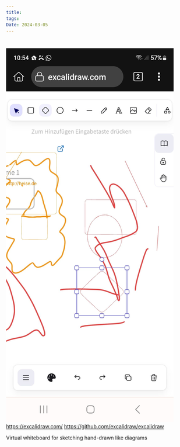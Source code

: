 ```yaml
---
title: 
tags: 
Date: 2024-03-05
---
```


# 
![](../_asset/2024-02-25_exclalidraw_image_1.jpg)
<https://excalidraw.com/>
<https://github.com/excalidraw/excalidraw>

Virtual whiteboard for sketching hand-drawn like diagrams

